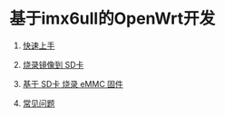 # 基于imx6ull的OpenWrt开发

1. [快速上手](doc/quick_start_guide.md)

2. [烧录镜像到 SD卡](doc/burn_sd_image.md)

3. [基于 SD卡 烧录 eMMC 固件](doc/burn_emmc_image.md)

1. [常见问题](doc/faq.md)


